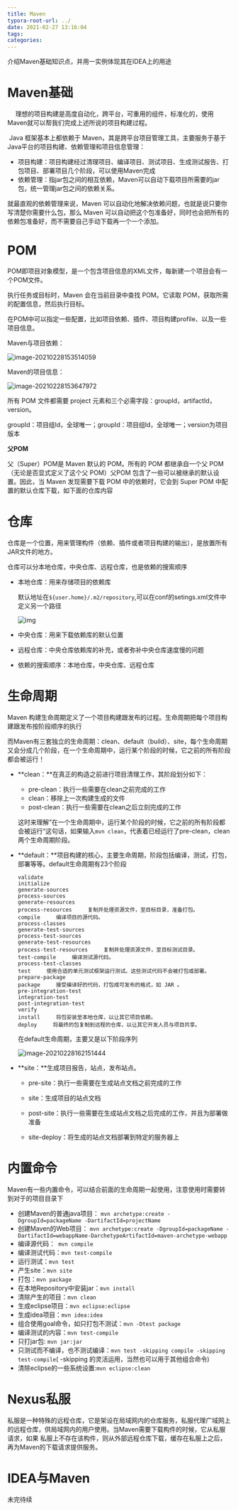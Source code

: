 ```yaml
---
title: Maven
typora-root-url: ../
date: 2021-02-27 13:16:04
tags:
categories:
---
```


介绍Maven基础知识点，并用一实例体现其在IDEA上的用途

<!--more-->

# Maven基础

　	理想的项目构建是高度自动化，跨平台，可重用的组件，标准化的，使用Maven就可以帮我们完成上述所说的项目构建过程。

​	 Java 框架基本上都依赖于 Maven，其是跨平台项目管理工具，主要服务于基于Java平台的项目构建、依赖管理和项目信息管理：

- 项目构建：项目构建经过清理项目、编译项目、测试项目、生成测试报告、打包项目、部署项目几个阶段，可以使用Maven完成
- 依赖管理：指jar包之间的相互依赖，Maven可以自动下载项目所需要的jar包，统一管理jar包之间的依赖关系。

就最直观的依赖管理来说，Maven 可以自动化地解决依赖问题，也就是说只要你写清楚你需要什么包，那么 Maven 可以自动把这个包准备好，同时也会把所有的依赖包准备好，而不需要自己手动下载再一个一个添加。



# POM

POM即项目对象模型，是一个包含项目信息的XML文件，每新建一个项目会有一个POM文件。

执行任务或目标时，Maven 会在当前目录中查找 POM。它读取 POM，获取所需的配置信息，然后执行目标。

在POM中可以指定一些配置，比如项目依赖、插件、项目构建profile、以及一些项目信息。

Maven与项目依赖：

![image-20210228153514059](/images/image-20210228153514059.png)

Maven的项目信息：

![image-20210228153647972](/images/image-20210228153647972.png)

所有 POM 文件都需要 project 元素和三个必需字段：groupId，artifactId，version。

groupId：项目组Id，全球唯一；groupId：项目组Id，全球唯一；version为项目版本

**父POM**

父（Super）POM是 Maven 默认的 POM。所有的 POM 都继承自一个父 POM（无论是否显式定义了这个父 POM）父POM 包含了一些可以被继承的默认设置。因此，当 Maven 发现需要下载 POM 中的依赖时，它会到 Super POM 中配置的默认仓库下载，如下面的仓库内容

# 仓库

仓库是一个位置，用来管理构件（依赖、插件或者项目构建的输出），是放置所有JAR文件的地方。

仓库可以分本地仓库，中央仓库、远程仓库，也是依赖的搜索顺序

- 本地仓库：用来存储项目的依赖库

  默认地址在`${user.home}/.m2/repository`,可以在conf的setings.xml文件中定义另一个路径

  ![img](/images/20151215145450769)

- 中央仓库：用来下载依赖库的默认位置

- 远程仓库：中央仓库依赖库的补充，或者弥补中央仓库速度慢的问题

- 依赖的搜索顺序：本地仓库，中央仓库、远程仓库

# 生命周期

Maven 构建生命周期定义了一个项目构建跟发布的过程。生命周期把每个项目构建跟发布按阶段顺序的执行

而Maven有三套独立的生命周期：clean、default（build）、site，每个生命周期又会分成几个阶段，在一个生命周期中，运行某个阶段的时候，它之前的所有阶段都会被运行！

- **clean：**在真正的构造之前进行项目清理工作，其阶段划分如下：

  - pre-clean：执行一些需要在clean之前完成的工作
  - clean：移除上一次构建生成的文件
  - post-clean：执行一些需要在clean之后立刻完成的工作

  这时来理解”在一个生命周期中，运行某个阶段的时候，它之前的所有阶段都会被运行“这句话，如果输入`mvn clean`，代表着已经运行了pre-clean，clean两个生命周期阶段。

- **default：**项目构建的核心，主要生命周期，阶段包括编译，测试，打包，部署等等。default生命周期有23个阶段

  ```
  validate
  initialize
  generate-sources
  process-sources
  generate-resources
  process-resources     复制并处理资源文件，至目标目录，准备打包。
  compile     编译项目的源代码。
  process-classes
  generate-test-sources 
  process-test-sources
  generate-test-resources
  process-test-resources     复制并处理资源文件，至目标测试目录。
  test-compile     编译测试源代码。
  process-test-classes
  test     使用合适的单元测试框架运行测试。这些测试代码不会被打包或部署。
  prepare-package
  package     接受编译好的代码，打包成可发布的格式，如 JAR 。
  pre-integration-test
  integration-test
  post-integration-test
  verify
  install     将包安装至本地仓库，以让其它项目依赖。
  deploy     将最终的包复制到远程的仓库，以让其它开发人员与项目共享。
  ```

  在default生命周期，主要又是以下阶段序列

  ![image-20210228162151444](/images/image-20210228162151444.png)

- **site：**生成项目报告，站点，发布站点。

  - pre-site：执行一些需要在生成站点文档之前完成的工作

  - site：生成项目的站点文档

  - post-site：执行一些需要在生成站点文档之后完成的工作，并且为部署做准备

  - site-deploy：将生成的站点文档部署到特定的服务器上

    

# 内置命令

Maven有一些内置命令，可以结合前面的生命周期一起使用，注意使用时需要转到对于的项目目录下

- 创建Maven的普通java项目：
  `mvn archetype:create -DgroupId=packageName -DartifactId=projectName`
- 创建Maven的Web项目：
  `mvn archetype:create -DgroupId=packageName -DartifactId=webappName-DarchetypeArtifactId=maven-archetype-webapp`
- 编译源代码：` mvn compile`
- 编译测试代码：`mvn test-compile`
- 运行测试：`mvn test`
- 产生site：`mvn site`
- 打包：`mvn package`
- 在本地Repository中安装jar：`mvn install`
- 清除产生的项目：`mvn clean`
- 生成eclipse项目：`mvn eclipse:eclipse`
- 生成idea项目：`mvn idea:idea`
- 组合使用goal命令，如只打包不测试：`mvn -Dtest package`
- 编译测试的内容：`mvn test-compile`
- 只打jar包: `mvn jar:jar`
- 只测试而不编译，也不测试编译：`mvn test -skipping compile -skipping test-compile`( -skipping 的灵活运用，当然也可以用于其他组合命令)
- 清除eclipse的一些系统设置:`mvn eclipse:clean`



# Nexus私服

私服是一种特殊的远程仓库，它是架设在局域网内的仓库服务，私服代理广域网上的远程仓库，供局域网内的用户使用。当Maven需要下载构件的时候，它从私服请求，如果 私服上不存在该构件，则从外部远程仓库下载，缓存在私服上之后，再为Maven的下载请求提供服务。

# IDEA与Maven

未完待续